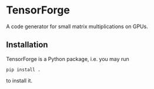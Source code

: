 # TensorForge

A code generator for small matrix multiplications on GPUs.

## Installation
TensorForge is a Python package, i.e. you may run
```
pip install .
```
to install it.
